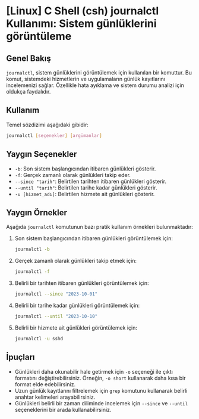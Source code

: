 # [Linux] C Shell (csh) journalctl Kullanımı: Sistem günlüklerini görüntüleme

## Genel Bakış
`journalctl`, sistem günlüklerini görüntülemek için kullanılan bir komuttur. Bu komut, sistemdeki hizmetlerin ve uygulamaların günlük kayıtlarını incelemenizi sağlar. Özellikle hata ayıklama ve sistem durumu analizi için oldukça faydalıdır.

## Kullanım
Temel sözdizimi aşağıdaki gibidir:

```bash
journalctl [seçenekler] [argümanlar]
```

## Yaygın Seçenekler
- `-b`: Son sistem başlangıcından itibaren günlükleri gösterir.
- `-f`: Gerçek zamanlı olarak günlükleri takip eder.
- `--since "tarih"`: Belirtilen tarihten itibaren günlükleri gösterir.
- `--until "tarih"`: Belirtilen tarihe kadar günlükleri gösterir.
- `-u [hizmet_adı]`: Belirtilen hizmete ait günlükleri gösterir.

## Yaygın Örnekler
Aşağıda `journalctl` komutunun bazı pratik kullanım örnekleri bulunmaktadır:

1. Son sistem başlangıcından itibaren günlükleri görüntülemek için:
   ```bash
   journalctl -b
   ```

2. Gerçek zamanlı olarak günlükleri takip etmek için:
   ```bash
   journalctl -f
   ```

3. Belirli bir tarihten itibaren günlükleri görüntülemek için:
   ```bash
   journalctl --since "2023-10-01"
   ```

4. Belirli bir tarihe kadar günlükleri görüntülemek için:
   ```bash
   journalctl --until "2023-10-10"
   ```

5. Belirli bir hizmete ait günlükleri görüntülemek için:
   ```bash
   journalctl -u sshd
   ```

## İpuçları
- Günlükleri daha okunabilir hale getirmek için `-o` seçeneği ile çıktı formatını değiştirebilirsiniz. Örneğin, `-o short` kullanarak daha kısa bir format elde edebilirsiniz.
- Uzun günlük kayıtlarını filtrelemek için `grep` komutunu kullanarak belirli anahtar kelimeleri arayabilirsiniz.
- Günlükleri belirli bir zaman diliminde incelemek için `--since` ve `--until` seçeneklerini bir arada kullanabilirsiniz.